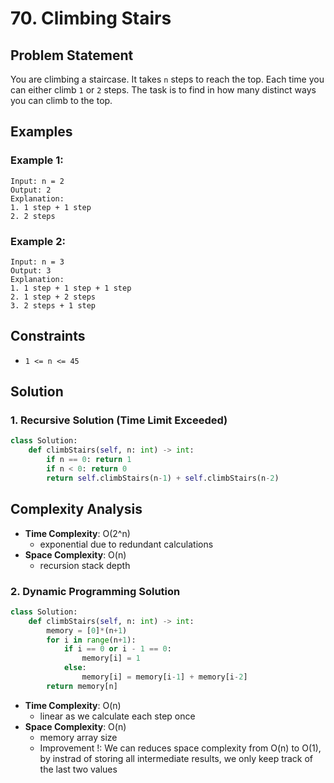 # 70. Climbing Stairs

## Problem Statement

You are climbing a staircase. It takes `n` steps to reach the top. Each time you can either climb `1` or `2` steps. The task is to find in how many distinct ways you can climb to the top.

## Examples

### Example 1:
```
Input: n = 2
Output: 2
Explanation: 
1. 1 step + 1 step
2. 2 steps
```

### Example 2:
```
Input: n = 3
Output: 3
Explanation: 
1. 1 step + 1 step + 1 step
2. 1 step + 2 steps
3. 2 steps + 1 step
```

## Constraints
* `1 <= n <= 45`

## Solution

### 1. Recursive Solution (Time Limit Exceeded)
```python
class Solution:
    def climbStairs(self, n: int) -> int:
        if n == 0: return 1
        if n < 0: return 0
        return self.climbStairs(n-1) + self.climbStairs(n-2)
```
## Complexity Analysis

- **Time Complexity**: O(2^n)
  - exponential due to redundant calculations
- **Space Complexity**: O(n)
  - recursion stack depth

### 2. Dynamic Programming Solution
```python
class Solution:
    def climbStairs(self, n: int) -> int:
        memory = [0]*(n+1)
        for i in range(n+1):
            if i == 0 or i - 1 == 0: 
                memory[i] = 1
            else:
                memory[i] = memory[i-1] + memory[i-2]
        return memory[n]
```
- **Time Complexity**: O(n)
  - linear as we calculate each step once
- **Space Complexity**: O(n)
  - memory array size
  - Improvement !: We can reduces space complexity from O(n) to O(1), by instrad of storing all intermediate results, we only keep track of the last two values
